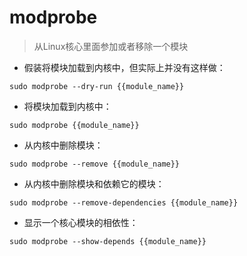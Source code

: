 # modprobe

> 从Linux核心里面参加或者移除一个模块

- 假装将模块加载到内核中，但实际上并没有这样做：

`sudo modprobe --dry-run {{module_name}}`

- 将模块加载到内核中：

`sudo modprobe {{module_name}}`

- 从内核中删除模块：

`sudo modprobe --remove {{module_name}}`

- 从内核中删除模块和依赖它的模块：

`sudo modprobe --remove-dependencies {{module_name}}`

- 显示一个核心模块的相依性：

`sudo modprobe --show-depends {{module_name}}`

[#]: contributors: ([潘潘]，[心飞扬])